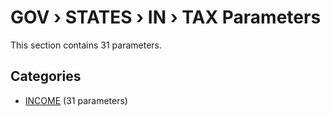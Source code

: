 # GOV › STATES › IN › TAX Parameters

This section contains 31 parameters.

## Categories

- [INCOME](income/index.md) (31 parameters)
